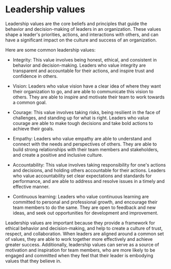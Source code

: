 # Leadership values

Leadership values are the core beliefs and principles that guide the behavior and decision-making of leaders in an organization. These values shape a leader's priorities, actions, and interactions with others, and can have a significant impact on the culture and success of an organization.

Here are some common leadership values:

* Integrity: This value involves being honest, ethical, and consistent in behavior and decision-making. Leaders who value integrity are transparent and accountable for their actions, and inspire trust and confidence in others.

* Vision: Leaders who value vision have a clear idea of where they want their organization to go, and are able to communicate this vision to others. They are able to inspire and motivate their team to work towards a common goal.

* Courage: This value involves taking risks, being resilient in the face of challenges, and standing up for what is right. Leaders who value courage are able to make tough decisions and take bold actions to achieve their goals.

* Empathy: Leaders who value empathy are able to understand and connect with the needs and perspectives of others. They are able to build strong relationships with their team members and stakeholders, and create a positive and inclusive culture.

* Accountability: This value involves taking responsibility for one's actions and decisions, and holding others accountable for their actions. Leaders who value accountability set clear expectations and standards for performance, and are able to address and resolve issues in a timely and effective manner.

* Continuous learning: Leaders who value continuous learning are committed to personal and professional growth, and encourage their team members to do the same. They are open to feedback and new ideas, and seek out opportunities for development and improvement.

Leadership values are important because they provide a framework for ethical behavior and decision-making, and help to create a culture of trust, respect, and collaboration. When leaders are aligned around a common set of values, they are able to work together more effectively and achieve greater success. Additionally, leadership values can serve as a source of motivation and inspiration for team members, who are more likely to be engaged and committed when they feel that their leader is embodying values that they believe in.

